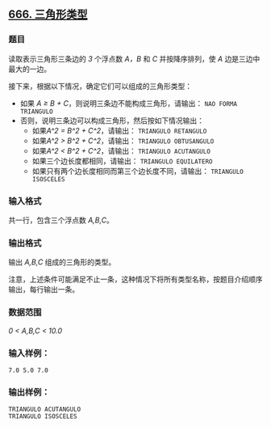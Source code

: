 ## [666. 三角形类型](https://www.acwing.com/problem/content/668/)

### 题目

读取表示三角形三条边的 *3* 个浮点数 *A，B* 和 *C* 并按降序排列，使 *A* 边是三边中最大的一边。

接下来，根据以下情况，确定它们可以组成的三角形类型：

- 如果 *A ≥ B + C*，则说明三条边不能构成三角形，请输出： `NAO FORMA TRIANGULO`
- 否则，说明三条边可以构成三角形，然后按如下情况输出：
    - 如果*A^2 = B^2 + C^2*，请输出： `TRIANGULO RETANGULO`
    - 如果*A^2 > B^2 + C^2*，请输出： `TRIANGULO OBTUSANGULO`
    - 如果*A^2 < B^2 + C^2*，请输出： `TRIANGULO ACUTANGULO`
    - 如果三个边长度都相同，请输出： `TRIANGULO EQUILATERO`
    - 如果只有两个边长度相同而第三个边长度不同，请输出： `TRIANGULO ISOSCELES`

### 输入格式

共一行，包含三个浮点数 *A,B,C*。

### 输出格式

输出 *A,B,C* 组成的三角形的类型。

注意，上述条件可能满足不止一条，这种情况下将所有类型名称，按题目介绍顺序输出，每行输出一条。

### 数据范围

*0 < A,B,C < 10.0*

### 输入样例：

```
7.0 5.0 7.0
```

### 输出样例：

```
TRIANGULO ACUTANGULO
TRIANGULO ISOSCELES
```
